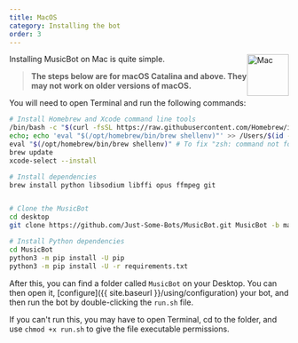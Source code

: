 ```yaml
---
title: MacOS
category: Installing the bot
order: 3
---
```

<img class="doc-img" src="{{ site.baseurl }}/images/mac.png" alt="Mac" style="width: 75px; float: right;"/>

Installing MusicBot on Mac is quite simple.

> **The steps below are for macOS Catalina and above. They may not work on older versions of macOS.**

You will need to open Terminal and run the following commands:

```bash
# Install Homebrew and Xcode command line tools
/bin/bash -c "$(curl -fsSL https://raw.githubusercontent.com/Homebrew/install/HEAD/install.sh)"
echo; echo 'eval "$(/opt/homebrew/bin/brew shellenv)"' >> /Users/$(id -un)/.zprofile \
eval "$(/opt/homebrew/bin/brew shellenv)" # To fix "zsh: command not found: brew"
brew update
xcode-select --install

# Install dependencies
brew install python libsodium libffi opus ffmpeg git


# Clone the MusicBot
cd desktop
git clone https://github.com/Just-Some-Bots/MusicBot.git MusicBot -b master 

# Install Python dependencies
cd MusicBot
python3 -m pip install -U pip
python3 -m pip install -U -r requirements.txt
```

After this, you can find a folder called `MusicBot` on your Desktop. You can then open it, [configure]({{ site.baseurl }}/using/configuration) your bot, and then run the bot by double-clicking the `run.sh` file.

If you can't run this, you may have to open Terminal, cd to the folder, and use `chmod +x run.sh` to give the file executable permissions.
